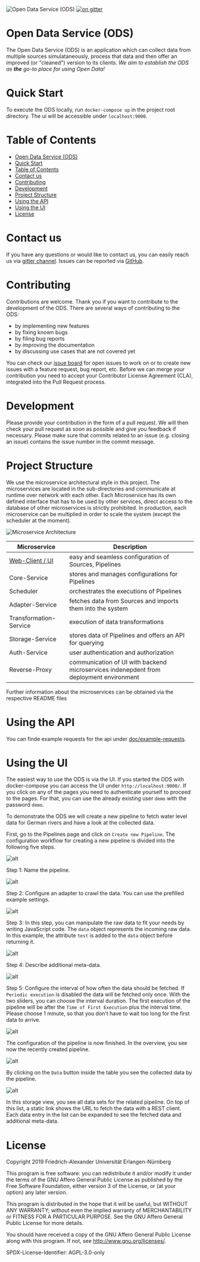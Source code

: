 ![Open Data Service (ODS)](https://github.com/jvalue/open-data-service/workflows/Open%20Data%20Service%20(ODS)/badge.svg?branch=master)
[![on gitter](https://badges.gitter.im/jvalue-ods/community.svg)](https://gitter.im/jvalue-ods/community?utm_source=badge&utm_medium=badge&utm_campaign=pr-badge)

# Open Data Service (ODS)

The Open Data Service (ODS) is an application which can collect data from multiple sources simulataneously, process that data and then offer an improved (or "cleaned") version to its clients.
*We aim to establish the ODS as **the** go-to place for using Open Data!*

# Quick Start
To execute the ODS locally, run `docker-compose up` in the project root directory. The ui will be accessible under `localhost:9000`.  

# Table of Contents
- [Open Data Service (ODS)](#open-data-service-ods)
- [Quick Start](#quick-start)
- [Table of Contents](#table-of-contents)
- [Contact us](#contact-us)
- [Contributing](#contributing)
- [Development](#development)
- [Project Structure](#project-structure)
- [Using the API](#using-the-api)
- [Using the UI](#using-the-ui)
- [License](#license)

# Contact us

If you have any questions or would like to contact us, you can easily reach us via [gitter channel](https://gitter.im/jvalue-ods/community). Issues can be reported via [GitHub](https://github.com/jvalue/open-data-service/issues).

# Contributing

Contributions are welcome. Thank you if you want to contribute to the development of the ODS.
There are several ways of contributing to the ODS:
- by implementing new features
- by fixing known bugs
- by filing bug reports
- by improving the documentation
- by discussing use cases that are not covered yet

You can check our [issue board](https://github.com/jvalue/open-data-service/issues) for open issues to work on or to create new issues with a feature request, bug report, etc.
Before we can merge your contribution you need to accept your Contributor License Agreement (CLA), integrated into the Pull Request process.

# Development
Please provide your contribution in the form of a pull request. We will then check your pull request as soon as possible and give you feedback if necessary.
Please make sure that commits related to an issue (e.g. closing an issue) contains the issue number in the commit message.

# Project Structure

We use the microservice architectural style in this project. The microservices are located in the sub-directories and communicate at runtime over network with each other. Each Microservice has its own defined interface that has to be used by other services, direct access to the database of other microservices is strictly prohibited. In production, each microservice can be multiplied in order to scale the system (except the scheduler at the moment).

![Microservice Architecture](https://github.com/jvalue/open-data-service/blob/master/doc/service_arch.png)

| Microservice | Description |
|----|----|
| [Web-Client / UI](ui) | easy and seamless configuration of Sources, Pipelines | 
| Core-Service | stores and manages configurations for Pipelines |
| Scheduler | orchestrates the executions of Pipelines |
| Adapter-Service | fetches data from Sources and imports them into the system |
| Transformation-Service | execution of data transformations |
| Storage-Service | stores data of Pipelines and offers an API for querying |
| Auth-Service | user authentication and authorization |
| Reverse-Proxy | communication of UI with backend microservices indenepdent from deployment environment |

Further information about the microservices can be obtained via the respective README files

# Using the API

You can finde example requests for the api under [doc/example-requests](./doc/example-requests).

# Using the UI

The easiest way to use the ODS is via the UI. If you started the ODS with docker-compose you can access the UI under `http://localhost:9000/`.  If you click on any of the pages you need to authenticate yourself to proceed to the pages. For that, you can use the already existing user `demo` with the password `demo`.

To demonstrate the ODS we will create a new pipeline to fetch water level data for German rivers and have a look at the collected data.

First, go to the Pipelines page and click on `Create new Pipeline`.
The configuration workflow for creating a new pipeline is divided into the following five steps.

![alt](https://github.com/jvalue/open-data-service/blob/master/doc/configuration-example/01_overview.jpg)

Step 1: Name the pipeline.

![alt](https://github.com/jvalue/open-data-service/blob/master/doc/configuration-example/02_pipeline_name.jpg)

Step 2: Configure an adapter to crawl the data. You can use the prefilled example settings.

![alt](https://github.com/jvalue/open-data-service/blob/master/doc/configuration-example/03_adapter_config.jpg)

Step 3: In this step, you can manipulate the raw data to fit your needs by writing JavaScript code.
The `data` object represents the incoming raw data.
In this example, the attribute `test` is added to the `data` object before returning it.

![alt](https://github.com/jvalue/open-data-service/blob/master/doc/configuration-example/04_transformation.jpg)

Step 4: Describe additional meta-data.

![alt](https://github.com/jvalue/open-data-service/blob/master/doc/configuration-example/05_meta-data.jpg)

Step 5: Configure the interval of how often the data should be fetched.
If `Periodic execution` is disabled the data will be fetched only once.
With the two sliders, you can choose the interval duration.
The first execution of the pipeline will be after the `Time of First Execution` plus the interval time.
Please choose 1 minute, so that you don't have to wait too long for the first data to arrive.

![alt](https://github.com/jvalue/open-data-service/blob/master/doc/configuration-example/06_trigger.jpg)

The configuration of the pipeline is now finished. In the overview, you see now the recently created pipeline.

![alt](https://github.com/jvalue/open-data-service/blob/master/doc/configuration-example/07_overview_with_data.jpg)

By clicking on the `Data` button inside the table you see the collected data by the pipeline.

![alt](https://github.com/jvalue/open-data-service/blob/master/doc/configuration-example/08_storage.jpg)

In this storage view, you see all data sets for the related pipeline. On top of this list, a static link shows the URL to fetch the data with a REST client.
Each data entry in the list can be expanded to see the fetched data and additional meta-data.

# License

Copyright 2019 Friedrich-Alexander Universität Erlangen-Nürnberg

This program is free software: you can redistribute it and/or modify it under the terms of the GNU Affero General Public License as published by the Free Software Foundation, either version 3 of the License, or (at your option) any later version.

This program is distributed in the hope that it will be useful, but WITHOUT ANY WARRANTY; without even the implied warranty of MERCHANTABILITY or FITNESS FOR A PARTICULAR PURPOSE. See the GNU Affero General Public License for more details.

You should have received a copy of the GNU Affero General Public License along with this program. If not, see http://www.gnu.org/licenses/.

SPDX-License-Identifier: AGPL-3.0-only

